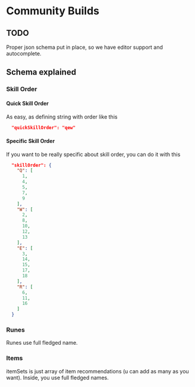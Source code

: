 # Community Builds

## TODO

Proper json schema put in place, so we have editor support and autocomplete.

## Schema explained

### Skill Order

#### Quick Skill Order

As easy, as defining string with order like this

```json
  "quickSkillOrder": "qew"
```

#### Specific Skill Order

If you want to be really specific about skill order, you can do it with this

```json
  "skillOrder": {
    "Q": [
      1,
      4,
      5,
      7,
      9
    ],
    "W": [
      2,
      8,
      10,
      12,
      13
    ],
    "E": [
      3,
      14,
      15,
      17,
      18
    ],
    "R": [
      6,
      11,
      16
    ]
  }

```
### Runes

Runes use full fledged name.
### Items

itemSets is just array of item recommendations (u can add as many as you want). Inside, you use full fledged names. 


